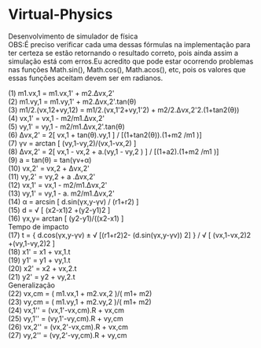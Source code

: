 Virtual-Physics
===============

Desenvolvimento de simulador de física<br>
OBS:É preciso verificar cada uma dessas fórmulas na implementação para ter certeza se estão retornando o resultado correto, pois ainda assim a simulação está com erros.Eu acredito que pode estar ocorrendo problemas nas funções Math.sin(), Math.cos(), Math.acos(), etc, pois os valores que essas funções aceitam devem ser em radianos.

(1)       m1.vx,1 = m1.vx,1' + m2.Δvx,2'<br>
(2)       m1.vy,1 = m1.vy,1' + m2.Δvx,2'.tan(θ)<br>
(3)       m1/2.(vx,12+vy,12) = m1/2.(vx,1'2+vy,1'2) + m2/2.Δvx,2'2.(1+tan2(θ))  <br>
(4)       vx,1' = vx,1 - m2/m1.Δvx,2'<br>
(5)       vy,1' = vy,1 - m2/m1.Δvx,2'.tan(θ)  <br>
(6)       Δvx,2' = 2[ vx,1 + tan(θ).vy,1 ] / [(1+tan2(θ)).(1+m2 /m1 )]<br>
(7)       γv = arctan [ (vy,1-vy,2)/(vx,1-vx,2) ]<br>
(8)       Δvx,2' = 2[ vx,1 - vx,2 + a.(vy,1 - vy,2 ) ] / [(1+a2).(1+m2 /m1 )]   <br>
(9)       a = tan(θ) = tan(γv+α)  <br>
(10)       vx,2' = vx,2 + Δvx,2'   <br>
(11)       vy,2' = vy,2 + a .Δvx,2'   <br>
(12)       vx,1' = vx,1 - m2/m1.Δvx,2'   <br>
(13)       vy,1' = vy,1 - a. m2/m1.Δvx,2'   <br>
(14)       α = arcsin [ d.sin(γx,y-γv) / (r1+r2) ] <br>
(15)       d = √ [ (x2-x1)2 +(y2-y1)2 ]  <br>
(16)       γx,y= arctan [ (y2-y1)/((x2-x1) ] <br>
Tempo de impacto <br>
(17)   t = { d.cos(γx,y-γv) ± √ [(r1+r2)2- (d.sin(γx,y-γv)) 2] } / √ [ (vx,1-vx,2)2 +(vy,1-vy,2)2 ] <br>
(18)       x1' = x1 + vx,1.t <br>
(19)       y1' = y1 + vy,1.t <br>
(20)       x2' = x2 + vx,2.t <br>
(21)       y2' = y2 + vy,2.t <br>
Generalização <br>
(22)       vx,cm = ( m1.vx,1 + m2.vx,2 )/( m1+ m2)   <br>
(23)       vy,cm = ( m1.vy,1 + m2.vy,2 )/( m1+ m2)   <br>
(24)       vx,1'' = (vx,1'-vx,cm).R + vx,cm  <br>
(25)       vy,1'' = (vy,1'-vy,cm).R + vy,cm  <br>
(26)       vx,2'' = (vx,2'-vx,cm).R + vx,cm  <br>
(27)       vy,2'' = (vy,2'-vy,cm).R + vy,cm  <br>

